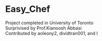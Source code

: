 # Easy_Chef
Project completed in University of Toronto  
Surprivised by Prof.Kianoosh Abbasi  
Contributed by aoleony2, dividtran001, and I
